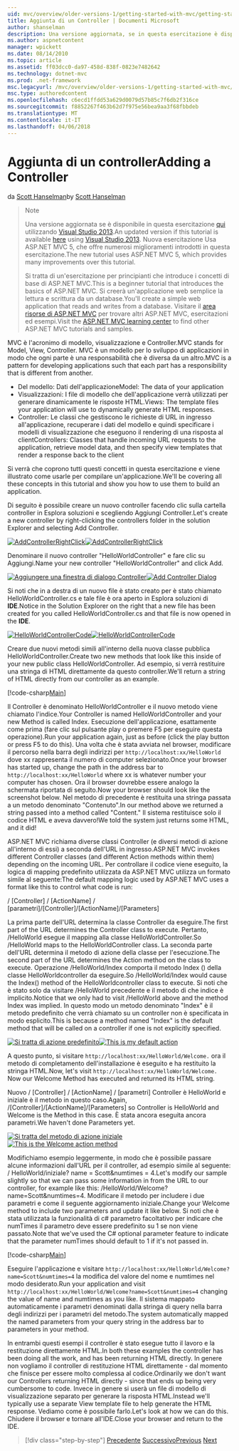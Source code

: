 ```yaml
---
uid: mvc/overview/older-versions-1/getting-started-with-mvc/getting-started-with-mvc-part2
title: Aggiunta di un Controller | Documenti Microsoft
author: shanselman
description: Una versione aggiornata, se in questa esercitazione è disponibile qui con Visual Studio 2013. Nuova esercitazione Usa ASP.NET MVC 5, che offre numerosi miglioramenti rispetto t...
ms.author: aspnetcontent
manager: wpickett
ms.date: 08/14/2010
ms.topic: article
ms.assetid: ff03dcc0-da97-458d-838f-0823e7482642
ms.technology: dotnet-mvc
ms.prod: .net-framework
msc.legacyurl: /mvc/overview/older-versions-1/getting-started-with-mvc/getting-started-with-mvc-part2
msc.type: authoredcontent
ms.openlocfilehash: c6ecd1ffdd53a629d0079d57b85c7f6db2f316ce
ms.sourcegitcommit: f8852267f463b62d7f975e56bea9aa3f68fbbdeb
ms.translationtype: MT
ms.contentlocale: it-IT
ms.lasthandoff: 04/06/2018
---
```

<a name="adding-a-controller"></a><span data-ttu-id="b36a2-104">Aggiunta di un controller</span><span class="sxs-lookup"><span data-stu-id="b36a2-104">Adding a Controller</span></span>
====================
<span data-ttu-id="b36a2-105">da [Scott Hanselman](https://github.com/shanselman)</span><span class="sxs-lookup"><span data-stu-id="b36a2-105">by [Scott Hanselman](https://github.com/shanselman)</span></span>

> > [!NOTE]
> > <span data-ttu-id="b36a2-106">Una versione aggiornata se è disponibile in questa esercitazione [qui](../../getting-started/introduction/getting-started.md) utilizzando [Visual Studio 2013](https://www.microsoft.com/visualstudio/eng/2013-downloads).</span><span class="sxs-lookup"><span data-stu-id="b36a2-106">An updated version if this tutorial is available [here](../../getting-started/introduction/getting-started.md) using [Visual Studio 2013](https://www.microsoft.com/visualstudio/eng/2013-downloads).</span></span> <span data-ttu-id="b36a2-107">Nuova esercitazione Usa ASP.NET MVC 5, che offre numerosi miglioramenti introdotti in questa esercitazione.</span><span class="sxs-lookup"><span data-stu-id="b36a2-107">The new tutorial uses ASP.NET MVC 5, which provides many improvements over this tutorial.</span></span>
> 
> 
> <span data-ttu-id="b36a2-108">Si tratta di un'esercitazione per principianti che introduce i concetti di base di ASP.NET MVC.</span><span class="sxs-lookup"><span data-stu-id="b36a2-108">This is a beginner tutorial that introduces the basics of ASP.NET MVC.</span></span> <span data-ttu-id="b36a2-109">Si creerà un'applicazione web semplice la lettura e scrittura da un database.</span><span class="sxs-lookup"><span data-stu-id="b36a2-109">You'll create a simple web application that reads and writes from a database.</span></span> <span data-ttu-id="b36a2-110">Visitare il [area risorse di ASP.NET MVC](../../../index.md) per trovare altri ASP.NET MVC, esercitazioni ed esempi.</span><span class="sxs-lookup"><span data-stu-id="b36a2-110">Visit the [ASP.NET MVC learning center](../../../index.md) to find other ASP.NET MVC tutorials and samples.</span></span>


<span data-ttu-id="b36a2-111">MVC è l'acronimo di modello, visualizzazione e Controller.</span><span class="sxs-lookup"><span data-stu-id="b36a2-111">MVC stands for Model, View, Controller.</span></span> <span data-ttu-id="b36a2-112">MVC è un modello per lo sviluppo di applicazioni in modo che ogni parte è una responsabilità che è diversa da un altro.</span><span class="sxs-lookup"><span data-stu-id="b36a2-112">MVC is a pattern for developing applications such that each part has a responsibility that is different from another.</span></span>

- <span data-ttu-id="b36a2-113">Del modello: Dati dell'applicazione</span><span class="sxs-lookup"><span data-stu-id="b36a2-113">Model: The data of your application</span></span>
- <span data-ttu-id="b36a2-114">Visualizzazioni: I file di modello che dell'applicazione verrà utilizzati per generare dinamicamente le risposte HTML.</span><span class="sxs-lookup"><span data-stu-id="b36a2-114">Views: The template files your application will use to dynamically generate HTML responses.</span></span>
- <span data-ttu-id="b36a2-115">Controller: Le classi che gestiscono le richieste di URL in ingresso all'applicazione, recuperare i dati del modello e quindi specificare i modelli di visualizzazione che eseguono il rendering di una risposta al client</span><span class="sxs-lookup"><span data-stu-id="b36a2-115">Controllers: Classes that handle incoming URL requests to the application, retrieve model data, and then specify view templates that render a response back to the client</span></span>

<span data-ttu-id="b36a2-116">Si verrà che coprono tutti questi concetti in questa esercitazione e viene illustrato come usarle per compilare un'applicazione.</span><span class="sxs-lookup"><span data-stu-id="b36a2-116">We'll be covering all these concepts in this tutorial and show you how to use them to build an application.</span></span>

<span data-ttu-id="b36a2-117">Di seguito è possibile creare un nuovo controller facendo clic sulla cartella controller in Esplora soluzioni e scegliendo Aggiungi Controller.</span><span class="sxs-lookup"><span data-stu-id="b36a2-117">Let's create a new controller by right-clicking the controllers folder in the solution Explorer and selecting Add Controller.</span></span>

<span data-ttu-id="b36a2-118">[![AddControllerRightClick](getting-started-with-mvc-part2/_static/image2.png)](getting-started-with-mvc-part2/_static/image1.png)</span><span class="sxs-lookup"><span data-stu-id="b36a2-118">[![AddControllerRightClick](getting-started-with-mvc-part2/_static/image2.png)](getting-started-with-mvc-part2/_static/image1.png)</span></span>

<span data-ttu-id="b36a2-119">Denominare il nuovo controller "HelloWorldController" e fare clic su Aggiungi.</span><span class="sxs-lookup"><span data-stu-id="b36a2-119">Name your new controller "HelloWorldController" and click Add.</span></span>

<span data-ttu-id="b36a2-120">[![Aggiungere una finestra di dialogo Controller](getting-started-with-mvc-part2/_static/image4.png)](getting-started-with-mvc-part2/_static/image3.png)</span><span class="sxs-lookup"><span data-stu-id="b36a2-120">[![Add Controller Dialog](getting-started-with-mvc-part2/_static/image4.png)](getting-started-with-mvc-part2/_static/image3.png)</span></span>

<span data-ttu-id="b36a2-121">Si noti che in a destra di un nuovo file è stato creato per è stato chiamato HelloWorldController.cs e tale file è ora aperto in Esplora soluzioni di **IDE**.</span><span class="sxs-lookup"><span data-stu-id="b36a2-121">Notice in the Solution Explorer on the right that a new file has been created for you called HelloWorldController.cs and that file is now opened in the **IDE**.</span></span>

<span data-ttu-id="b36a2-122">[![HelloWorldControllerCode](getting-started-with-mvc-part2/_static/image6.png)](getting-started-with-mvc-part2/_static/image5.png)</span><span class="sxs-lookup"><span data-stu-id="b36a2-122">[![HelloWorldControllerCode](getting-started-with-mvc-part2/_static/image6.png)](getting-started-with-mvc-part2/_static/image5.png)</span></span>

<span data-ttu-id="b36a2-123">Creare due nuovi metodi simili all'interno della nuova classe pubblica HelloWorldController.</span><span class="sxs-lookup"><span data-stu-id="b36a2-123">Create two new methods that look like this inside of your new public class HelloWorldController.</span></span> <span data-ttu-id="b36a2-124">Ad esempio, si verrà restituire una stringa di HTML direttamente da questo controller.</span><span class="sxs-lookup"><span data-stu-id="b36a2-124">We'll return a string of HTML directly from our controller as an example.</span></span>

[!code-csharp[Main](getting-started-with-mvc-part2/samples/sample1.cs)]

<span data-ttu-id="b36a2-125">Il Controller è denominato HelloWorldController e il nuovo metodo viene chiamato l'indice.</span><span class="sxs-lookup"><span data-stu-id="b36a2-125">Your Controller is named HelloWorldController and your new Method is called Index.</span></span> <span data-ttu-id="b36a2-126">Esecuzione dell'applicazione, esattamente come prima (fare clic sul pulsante play o premere F5 per eseguire questa operazione).</span><span class="sxs-lookup"><span data-stu-id="b36a2-126">Run your application again, just as before (click the play button or press F5 to do this).</span></span> <span data-ttu-id="b36a2-127">Una volta che è stata avviata nel browser, modificare il percorso nella barra degli indirizzi per `http://localhost:xx/HelloWorld` dove xx rappresenta il numero di computer selezionato.</span><span class="sxs-lookup"><span data-stu-id="b36a2-127">Once your browser has started up, change the path in the address bar to `http://localhost:xx/HelloWorld` where xx is whatever number your computer has chosen.</span></span> <span data-ttu-id="b36a2-128">Ora il browser dovrebbe essere analogo la schermata riportata di seguito.</span><span class="sxs-lookup"><span data-stu-id="b36a2-128">Now your browser should look like the screenshot below.</span></span> <span data-ttu-id="b36a2-129">Nel metodo di precedente è restituita una stringa passata a un metodo denominato "Contenuto".</span><span class="sxs-lookup"><span data-stu-id="b36a2-129">In our method above we returned a string passed into a method called "Content."</span></span> <span data-ttu-id="b36a2-130">Il sistema restituisce solo il codice HTML e aveva davvero!</span><span class="sxs-lookup"><span data-stu-id="b36a2-130">We told the system just returns some HTML, and it did!</span></span>

<span data-ttu-id="b36a2-131">ASP.NET MVC richiama diverse classi Controller (e diversi metodi di azione all'interno di essi) a seconda dell'URL in ingresso.</span><span class="sxs-lookup"><span data-stu-id="b36a2-131">ASP.NET MVC invokes different Controller classes (and different Action methods within them) depending on the incoming URL.</span></span> <span data-ttu-id="b36a2-132">Per controllare il codice viene eseguito, la logica di mapping predefinito utilizzata da ASP.NET MVC utilizza un formato simile al seguente:</span><span class="sxs-lookup"><span data-stu-id="b36a2-132">The default mapping logic used by ASP.NET MVC uses a format like this to control what code is run:</span></span>

<span data-ttu-id="b36a2-133">/ [Controller] / [ActionName] / [parametri]</span><span class="sxs-lookup"><span data-stu-id="b36a2-133">/[Controller]/[ActionName]/[Parameters]</span></span>

<span data-ttu-id="b36a2-134">La prima parte dell'URL determina la classe Controller da eseguire.</span><span class="sxs-lookup"><span data-stu-id="b36a2-134">The first part of the URL determines the Controller class to execute.</span></span> <span data-ttu-id="b36a2-135">Pertanto, /HelloWorld esegue il mapping alla classe HelloWorldController.</span><span class="sxs-lookup"><span data-stu-id="b36a2-135">So /HelloWorld maps to the HelloWorldController class.</span></span> <span data-ttu-id="b36a2-136">La seconda parte dell'URL determina il metodo di azione della classe per l'esecuzione.</span><span class="sxs-lookup"><span data-stu-id="b36a2-136">The second part of the URL determines the Action method on the class to execute.</span></span> <span data-ttu-id="b36a2-137">Operazione /HelloWorld/Index comporta il metodo Index () della classe HelloWorldcontroller da eseguire.</span><span class="sxs-lookup"><span data-stu-id="b36a2-137">So /HelloWorld/Index would cause the Index() method of the HelloWorldcontroller class to execute.</span></span> <span data-ttu-id="b36a2-138">Si noti che è stato solo da visitare /HelloWorld precedente e il metodo di che indice è implicito.</span><span class="sxs-lookup"><span data-stu-id="b36a2-138">Notice that we only had to visit /HelloWorld above and the method Index was implied.</span></span> <span data-ttu-id="b36a2-139">In questo modo un metodo denominato "Index" è il metodo predefinito che verrà chiamato su un controller non è specificata in modo esplicito.</span><span class="sxs-lookup"><span data-stu-id="b36a2-139">This is because a method named "Index" is the default method that will be called on a controller if one is not explicitly specified.</span></span>

<span data-ttu-id="b36a2-140">[![Si tratta di azione predefinito](getting-started-with-mvc-part2/_static/image8.png)](getting-started-with-mvc-part2/_static/image7.png)</span><span class="sxs-lookup"><span data-stu-id="b36a2-140">[![This is my default action](getting-started-with-mvc-part2/_static/image8.png)](getting-started-with-mvc-part2/_static/image7.png)</span></span>

<span data-ttu-id="b36a2-141">A questo punto, si visitare `http://localhost:xx/HelloWorld/Welcome.` ora il metodo di completamento dell'installazione è eseguito e ha restituito la stringa HTML.</span><span class="sxs-lookup"><span data-stu-id="b36a2-141">Now, let's visit `http://localhost:xx/HelloWorld/Welcome.` Now our Welcome Method has executed and returned its HTML string.</span></span>

<span data-ttu-id="b36a2-142">Nuovo / [Controller] / [ActionName] / [parametri] Controller è HelloWorld e iniziale è il metodo in questo caso.</span><span class="sxs-lookup"><span data-stu-id="b36a2-142">Again, /[Controller]/[ActionName]/[Parameters] so Controller is HelloWorld and Welcome is the Method in this case.</span></span> <span data-ttu-id="b36a2-143">È stata ancora eseguita ancora parametri.</span><span class="sxs-lookup"><span data-stu-id="b36a2-143">We haven't done Parameters yet.</span></span>

<span data-ttu-id="b36a2-144">[![Si tratta del metodo di azione iniziale](getting-started-with-mvc-part2/_static/image10.png)](getting-started-with-mvc-part2/_static/image9.png)</span><span class="sxs-lookup"><span data-stu-id="b36a2-144">[![This is the Welcome action method](getting-started-with-mvc-part2/_static/image10.png)](getting-started-with-mvc-part2/_static/image9.png)</span></span>

<span data-ttu-id="b36a2-145">Modifichiamo esempio leggermente, in modo che è possibile passare alcune informazioni dall'URL per il controller, ad esempio simile al seguente: / HelloWorld/iniziale? name = Scott&amp;numtimes = 4.</span><span class="sxs-lookup"><span data-stu-id="b36a2-145">Let's modify our sample slightly so that we can pass some information in from the URL to our controller, for example like this: /HelloWorld/Welcome?name=Scott&amp;numtimes=4.</span></span> <span data-ttu-id="b36a2-146">Modificare il metodo per includere i due parametri e come il seguente aggiornamento iniziale.</span><span class="sxs-lookup"><span data-stu-id="b36a2-146">Change your Welcome method to include two parameters and update it like below.</span></span> <span data-ttu-id="b36a2-147">Si noti che è stata utilizzata la funzionalità di c# parametro facoltativo per indicare che numTimes il parametro deve essere predefinito su 1 se non viene passato.</span><span class="sxs-lookup"><span data-stu-id="b36a2-147">Note that we've used the C# optional parameter feature to indicate that the parameter numTimes should default to 1 if it's not passed in.</span></span>

[!code-csharp[Main](getting-started-with-mvc-part2/samples/sample2.cs)]

<span data-ttu-id="b36a2-148">Eseguire l'applicazione e visitare `http://localhost:xx/HelloWorld/Welcome?name=Scott&numtimes=4` la modifica del valore del nome e numtimes nel modo desiderato.</span><span class="sxs-lookup"><span data-stu-id="b36a2-148">Run your application and visit `http://localhost:xx/HelloWorld/Welcome?name=Scott&numtimes=4` changing the value of name and numtimes as you like.</span></span> <span data-ttu-id="b36a2-149">Il sistema mappato automaticamente i parametri denominati dalla stringa di query nella barra degli indirizzi per i parametri del metodo.</span><span class="sxs-lookup"><span data-stu-id="b36a2-149">The system automatically mapped the named parameters from your query string in the address bar to parameters in your method.</span></span>

<span data-ttu-id="b36a2-150">In entrambi questi esempi il controller è stato esegue tutto il lavoro e la restituzione direttamente HTML.</span><span class="sxs-lookup"><span data-stu-id="b36a2-150">In both these examples the controller has been doing all the work, and has been returning HTML directly.</span></span> <span data-ttu-id="b36a2-151">In genere non vogliamo il controller di restituzione HTML direttamente - dal momento che finisce per essere molto complessa al codice.</span><span class="sxs-lookup"><span data-stu-id="b36a2-151">Ordinarily we don't want our Controllers returning HTML directly - since that ends up being very cumbersome to code.</span></span> <span data-ttu-id="b36a2-152">Invece in genere si userà un file di modello di visualizzazione separato per generare la risposta HTML.</span><span class="sxs-lookup"><span data-stu-id="b36a2-152">Instead we'll typically use a separate View template file to help generate the HTML response.</span></span> <span data-ttu-id="b36a2-153">Vediamo come è possibile farlo.</span><span class="sxs-lookup"><span data-stu-id="b36a2-153">Let's look at how we can do this.</span></span> <span data-ttu-id="b36a2-154">Chiudere il browser e tornare all'IDE.</span><span class="sxs-lookup"><span data-stu-id="b36a2-154">Close your browser and return to the IDE.</span></span>

> [!div class="step-by-step"]
> <span data-ttu-id="b36a2-155">[Precedente](getting-started-with-mvc-part1.md)
> [Successivo](getting-started-with-mvc-part3.md)</span><span class="sxs-lookup"><span data-stu-id="b36a2-155">[Previous](getting-started-with-mvc-part1.md)
[Next](getting-started-with-mvc-part3.md)</span></span>
